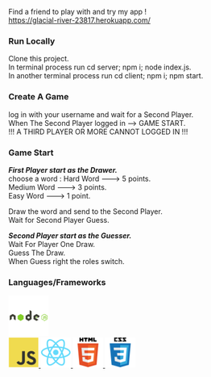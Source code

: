 Find a friend to play with and try my app ! \
https://glacial-river-23817.herokuapp.com/

### Run Locally
Clone this project.\
In terminal process run cd server; npm i; node index.js.\
In another terminal process run cd client; npm i; npm start.

### Create A Game
log in with your username and wait for a Second Player.\
When The Second Player logged in --> GAME START.\
!!! A THIRD PLAYER OR MORE CANNOT LOGGED IN !!! 

### Game Start
*****First Player start as the Drawer.***** \
choose a word :
Hard Word   ---> 5 points.\
Medium Word ---> 3 points.\
Easy Word   ---> 1 point.

Draw the word and send to the Second Player.\
Wait for Second Player Guess.

*****Second Player start as the Guesser.***** \
Wait For Player One Draw.\
Guess The Draw.\
When Guess right the roles switch.

### Languages/Frameworks
<a href="https://www.w3.org/html/" target="_blank"> <img src="https://raw.githubusercontent.com/devicons/devicon/master/icons/nodejs/nodejs-original-wordmark.svg" alt="html5" width="80" height="80"/> </a> 
\
 <a href="https://developer.mozilla.org/en-US/docs/Web/JavaScript" target="_blank"> <img src="https://raw.githubusercontent.com/devicons/devicon/master/icons/javascript/javascript-original.svg" alt="javascript" width="60" height="60"/> </a>
 <a href="https://reactjs.org/" target="_blank"> <img src="https://github.com/devicons/devicon/blob/master/icons/react/react-original.svg" alt="react" width="60" height="60"/> </a>
<a href="https://www.w3.org/html/" target="_blank"> <img src="https://raw.githubusercontent.com/devicons/devicon/master/icons/html5/html5-original-wordmark.svg" alt="html5" width="60" height="60"/> </a> 
<a href="https://www.w3schools.com/css/" target="_blank"> <img src="https://raw.githubusercontent.com/devicons/devicon/master/icons/css3/css3-original-wordmark.svg" alt="css3" width="60" height="60"/> </a> 
